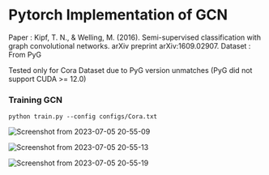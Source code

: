 # Pytorch Implementation of GCN
Paper : Kipf, T. N., & Welling, M. (2016). Semi-supervised classification with graph convolutional networks. arXiv preprint arXiv:1609.02907.
Dataset : From PyG

Tested only for Cora Dataset due to PyG version unmatches 
(PyG did not support CUDA >= 12.0)

### Training GCN

```
python train.py --config configs/Cora.txt
```
![Screenshot from 2023-07-05 20-55-09](https://github.com/hhhhnFe/DSAIL_2023_Summer/assets/49011793/d590b264-3a38-4916-81f5-921e37f7b42b)

![Screenshot from 2023-07-05 20-55-13](https://github.com/hhhhnFe/DSAIL_2023_Summer/assets/49011793/50f7daa0-59b7-4763-9a5a-4800664ebf1a)

![Screenshot from 2023-07-05 20-55-19](https://github.com/hhhhnFe/DSAIL_2023_Summer/assets/49011793/893c93fb-af91-4782-a13f-d91881d0ab3b)